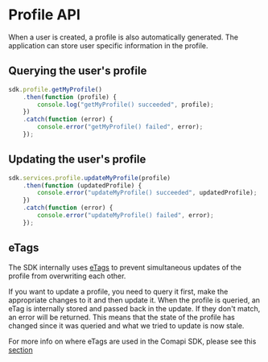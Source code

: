 # Profile API

When a user is created, a profile is also automatically generated. 
The application can store user specific information in the profile.

## Querying the user's profile

```javascript
sdk.profile.getMyProfile()
    .then(function (profile) {
        console.log("getMyProfile() succeeded", profile);
    })
    .catch(function (error) {
        console.error("getMyProfile() failed", error);
    });
```

## Updating the user's profile

```javascript
sdk.services.profile.updateMyProfile(profile)
    .then(function (updatedProfile) {
        console.error("updateMyProfile() succeeded", updatedProfile);
    })
    .catch(function (error) {
        console.error("updateMyProfile() failed", error);
    });
```

## eTags

The SDK internally uses [eTags](https://en.wikipedia.org/wiki/HTTP_ETag) to prevent simultaneous updates of the profile from overwriting each other.

If you want to update a profile, you need to query it first, make the appropriate changes to it and then update it. When the profile is queried, an eTag is internally stored and passed back in the update. If they don't match, an error will be returned. This means that the state of the profile has changed since it was queried and what we tried to update is now stale.

For more info on where eTags are used in the Comapi SDK, please see this [section](./eTags.md)